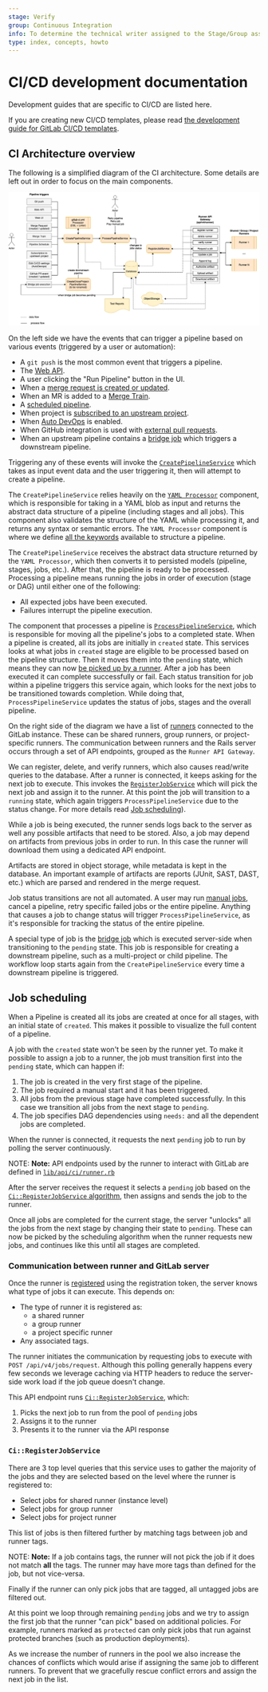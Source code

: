 ```yaml
---
stage: Verify
group: Continuous Integration
info: To determine the technical writer assigned to the Stage/Group associated with this page, see https://about.gitlab.com/handbook/engineering/ux/technical-writing/#designated-technical-writers
type: index, concepts, howto
---
```


# CI/CD development documentation

Development guides that are specific to CI/CD are listed here.

If you are creating new CI/CD templates, please read [the development guide for GitLab CI/CD templates](templates.md).

## CI Architecture overview

The following is a simplified diagram of the CI architecture. Some details are left out in order to focus on
the main components.

![CI software architecture](img/ci_architecture.png)
<!-- Editable diagram available at https://app.diagrams.net/#G1LFl-KW4fgpBPzz8VIH9rsOlAH4t0xwKj -->

On the left side we have the events that can trigger a pipeline based on various events (triggered by a user or automation):

- A `git push` is the most common event that triggers a pipeline.
- The [Web API](../../api/pipelines.md#create-a-new-pipeline).
- A user clicking the "Run Pipeline" button in the UI.
- When a [merge request is created or updated](../../ci/merge_request_pipelines/index.md#pipelines-for-merge-requests).
- When an MR is added to a [Merge Train](../../ci/merge_request_pipelines/pipelines_for_merged_results/merge_trains/index.md#merge-trains).
- A [scheduled pipeline](../../ci/pipelines/schedules.md#pipeline-schedules).
- When project is [subscribed to an upstream project](../../ci/multi_project_pipelines.md#trigger-a-pipeline-when-an-upstream-project-is-rebuilt).
- When [Auto DevOps](../../topics/autodevops/index.md) is enabled.
- When GitHub integration is used with [external pull requests](../../ci/ci_cd_for_external_repos/index.md#pipelines-for-external-pull-requests).
- When an upstream pipeline contains a [bridge job](../../ci/yaml/README.md#trigger) which triggers a downstream pipeline.

Triggering any of these events will invoke the [`CreatePipelineService`](https://gitlab.com/gitlab-org/gitlab/-/blob/master/app/services/ci/create_pipeline_service.rb)
which takes as input event data and the user triggering it, then will attempt to create a pipeline.

The `CreatePipelineService` relies heavily on the [`YAML Processor`](https://gitlab.com/gitlab-org/gitlab/-/blob/master/lib/gitlab/ci/yaml_processor.rb)
component, which is responsible for taking in a YAML blob as input and returns the abstract data structure of a
pipeline (including stages and all jobs). This component also validates the structure of the YAML while
processing it, and returns any syntax or semantic errors. The `YAML Processor` component is where we define
[all the keywords](../../ci/yaml/README.md) available to structure a pipeline.

The `CreatePipelineService` receives the abstract data structure returned by the `YAML Processor`,
which then converts it to persisted models (pipeline, stages, jobs, etc.). After that, the pipeline is ready
to be processed. Processing a pipeline means running the jobs in order of execution (stage or DAG)
until either one of the following:

- All expected jobs have been executed.
- Failures interrupt the pipeline execution.

The component that processes a pipeline is [`ProcessPipelineService`](https://gitlab.com/gitlab-org/gitlab/-/blob/master/app/services/ci/process_pipeline_service.rb),
which is responsible for moving all the pipeline's jobs to a completed state. When a pipeline is created, all its
jobs are initially in `created` state. This services looks at what jobs in `created` stage are eligible
to be processed based on the pipeline structure. Then it moves them into the `pending` state, which means
they can now [be picked up by a runner](#job-scheduling). After a job has been executed it can complete
successfully or fail. Each status transition for job within a pipeline triggers this service again, which
looks for the next jobs to be transitioned towards completion. While doing that, `ProcessPipelineService`
updates the status of jobs, stages and the overall pipeline.

On the right side of the diagram we have a list of [runners](../../ci/runners/README.md)
connected to the GitLab instance. These can be shared runners, group runners, or project-specific runners.
The communication between runners and the Rails server occurs through a set of API endpoints, grouped as
the `Runner API Gateway`.

We can register, delete, and verify runners, which also causes read/write queries to the database. After a runner is connected,
it keeps asking for the next job to execute. This invokes the [`RegisterJobService`](https://gitlab.com/gitlab-org/gitlab/blob/master/app/services/ci/register_job_service.rb)
which will pick the next job and assign it to the runner. At this point the job will transition to a
`running` state, which again triggers `ProcessPipelineService` due to the status change.
For more details read [Job scheduling](#job-scheduling)).

While a job is being executed, the runner sends logs back to the server as well any possible artifacts
that need to be stored. Also, a job may depend on artifacts from previous jobs in order to run. In this
case the runner will download them using a dedicated API endpoint.

Artifacts are stored in object storage, while metadata is kept in the database. An important example of artifacts
are reports (JUnit, SAST, DAST, etc.) which are parsed and rendered in the merge request.

Job status transitions are not all automated. A user may run [manual jobs](../../ci/yaml/README.md#whenmanual), cancel a pipeline, retry
specific failed jobs or the entire pipeline. Anything that
causes a job to change status will trigger `ProcessPipelineService`, as it's responsible for
tracking the status of the entire pipeline.

A special type of job is the [bridge job](../../ci/yaml/README.md#trigger) which is executed server-side
when transitioning to the `pending` state. This job is responsible for creating a downstream pipeline, such as
a multi-project or child pipeline. The workflow loop starts again
from the `CreatePipelineService` every time a downstream pipeline is triggered.

## Job scheduling

When a Pipeline is created all its jobs are created at once for all stages, with an initial state of `created`. This makes it possible to visualize the full content of a pipeline.

A job with the `created` state won't be seen by the runner yet. To make it possible to assign a job to a runner, the job must transition first into the `pending` state, which can happen if:

1. The job is created in the very first stage of the pipeline.
1. The job required a manual start and it has been triggered.
1. All jobs from the previous stage have completed successfully. In this case we transition all jobs from the next stage to `pending`.
1. The job specifies DAG dependencies using `needs:` and all the dependent jobs are completed.

When the runner is connected, it requests the next `pending` job to run by polling the server continuously.

NOTE: **Note:**
API endpoints used by the runner to interact with GitLab are defined in [`lib/api/ci/runner.rb`](https://gitlab.com/gitlab-org/gitlab/blob/master/lib/api/ci/runner.rb)

After the server receives the request it selects a `pending` job based on the [`Ci::RegisterJobService` algorithm](#ciregisterjobservice), then assigns and sends the job to the runner.

Once all jobs are completed for the current stage, the server "unlocks" all the jobs from the next stage by changing their state to `pending`. These can now be picked by the scheduling algorithm when the runner requests new jobs, and continues like this until all stages are completed.

### Communication between runner and GitLab server

Once the runner is [registered](https://docs.gitlab.com/runner/register/) using the registration token, the server knows what type of jobs it can execute. This depends on:

- The type of runner it is registered as:
  - a shared runner
  - a group runner
  - a project specific runner
- Any associated tags.

The runner initiates the communication by requesting jobs to execute with `POST /api/v4/jobs/request`. Although this polling generally happens every few seconds we leverage caching via HTTP headers to reduce the server-side work load if the job queue doesn't change.

This API endpoint runs [`Ci::RegisterJobService`](https://gitlab.com/gitlab-org/gitlab/blob/master/app/services/ci/register_job_service.rb), which:

1. Picks the next job to run from the pool of `pending` jobs
1. Assigns it to the runner
1. Presents it to the runner via the API response

### `Ci::RegisterJobService`

There are 3 top level queries that this service uses to gather the majority of the jobs and they are selected based on the level where the runner is registered to:

- Select jobs for shared runner (instance level)
- Select jobs for group runner
- Select jobs for project runner

This list of jobs is then filtered further by matching tags between job and runner tags.

NOTE: **Note:**
If a job contains tags, the runner will not pick the job if it does not match **all** the tags.
The runner may have more tags than defined for the job, but not vice-versa.

Finally if the runner can only pick jobs that are tagged, all untagged jobs are filtered out.

At this point we loop through remaining `pending` jobs and we try to assign the first job that the runner "can pick" based on additional policies. For example, runners marked as `protected` can only pick jobs that run against protected branches (such as production deployments).

As we increase the number of runners in the pool we also increase the chances of conflicts which would arise if assigning the same job to different runners. To prevent that we gracefully rescue conflict errors and assign the next job in the list.
